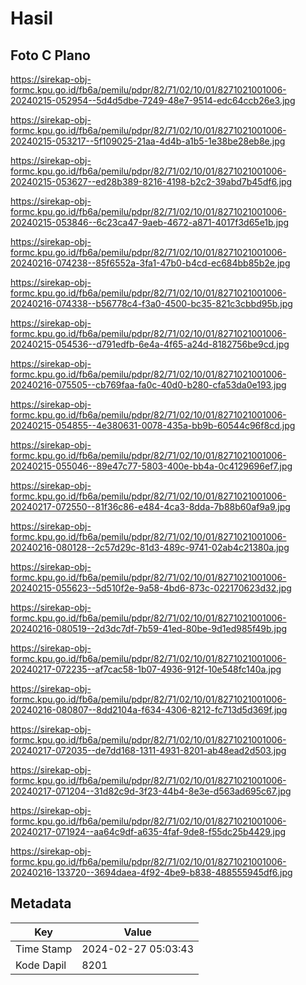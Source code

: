 # Hasil

## Foto C Plano

https://sirekap-obj-formc.kpu.go.id/fb6a/pemilu/pdpr/82/71/02/10/01/8271021001006-20240215-052954--5d4d5dbe-7249-48e7-9514-edc64ccb26e3.jpg

https://sirekap-obj-formc.kpu.go.id/fb6a/pemilu/pdpr/82/71/02/10/01/8271021001006-20240215-053217--5f109025-21aa-4d4b-a1b5-1e38be28eb8e.jpg

https://sirekap-obj-formc.kpu.go.id/fb6a/pemilu/pdpr/82/71/02/10/01/8271021001006-20240215-053627--ed28b389-8216-4198-b2c2-39abd7b45df6.jpg

https://sirekap-obj-formc.kpu.go.id/fb6a/pemilu/pdpr/82/71/02/10/01/8271021001006-20240215-053846--6c23ca47-9aeb-4672-a871-4017f3d65e1b.jpg

https://sirekap-obj-formc.kpu.go.id/fb6a/pemilu/pdpr/82/71/02/10/01/8271021001006-20240216-074238--85f6552a-3fa1-47b0-b4cd-ec684bb85b2e.jpg

https://sirekap-obj-formc.kpu.go.id/fb6a/pemilu/pdpr/82/71/02/10/01/8271021001006-20240216-074338--b56778c4-f3a0-4500-bc35-821c3cbbd95b.jpg

https://sirekap-obj-formc.kpu.go.id/fb6a/pemilu/pdpr/82/71/02/10/01/8271021001006-20240215-054536--d791edfb-6e4a-4f65-a24d-8182756be9cd.jpg

https://sirekap-obj-formc.kpu.go.id/fb6a/pemilu/pdpr/82/71/02/10/01/8271021001006-20240216-075505--cb769faa-fa0c-40d0-b280-cfa53da0e193.jpg

https://sirekap-obj-formc.kpu.go.id/fb6a/pemilu/pdpr/82/71/02/10/01/8271021001006-20240215-054855--4e380631-0078-435a-bb9b-60544c96f8cd.jpg

https://sirekap-obj-formc.kpu.go.id/fb6a/pemilu/pdpr/82/71/02/10/01/8271021001006-20240215-055046--89e47c77-5803-400e-bb4a-0c4129696ef7.jpg

https://sirekap-obj-formc.kpu.go.id/fb6a/pemilu/pdpr/82/71/02/10/01/8271021001006-20240217-072550--81f36c86-e484-4ca3-8dda-7b88b60af9a9.jpg

https://sirekap-obj-formc.kpu.go.id/fb6a/pemilu/pdpr/82/71/02/10/01/8271021001006-20240216-080128--2c57d29c-81d3-489c-9741-02ab4c21380a.jpg

https://sirekap-obj-formc.kpu.go.id/fb6a/pemilu/pdpr/82/71/02/10/01/8271021001006-20240215-055623--5d510f2e-9a58-4bd6-873c-022170623d32.jpg

https://sirekap-obj-formc.kpu.go.id/fb6a/pemilu/pdpr/82/71/02/10/01/8271021001006-20240216-080519--2d3dc7df-7b59-41ed-80be-9d1ed985f49b.jpg

https://sirekap-obj-formc.kpu.go.id/fb6a/pemilu/pdpr/82/71/02/10/01/8271021001006-20240217-072235--af7cac58-1b07-4936-912f-10e548fc140a.jpg

https://sirekap-obj-formc.kpu.go.id/fb6a/pemilu/pdpr/82/71/02/10/01/8271021001006-20240216-080807--8dd2104a-f634-4306-8212-fc713d5d369f.jpg

https://sirekap-obj-formc.kpu.go.id/fb6a/pemilu/pdpr/82/71/02/10/01/8271021001006-20240217-072035--de7dd168-1311-4931-8201-ab48ead2d503.jpg

https://sirekap-obj-formc.kpu.go.id/fb6a/pemilu/pdpr/82/71/02/10/01/8271021001006-20240217-071204--31d82c9d-3f23-44b4-8e3e-d563ad695c67.jpg

https://sirekap-obj-formc.kpu.go.id/fb6a/pemilu/pdpr/82/71/02/10/01/8271021001006-20240217-071924--aa64c9df-a635-4faf-9de8-f55dc25b4429.jpg

https://sirekap-obj-formc.kpu.go.id/fb6a/pemilu/pdpr/82/71/02/10/01/8271021001006-20240216-133720--3694daea-4f92-4be9-b838-488555945df6.jpg


## Metadata

| Key        | Value               |
| ---------- | ------------------- |
| Time Stamp | 2024-02-27 05:03:43 |
| Kode Dapil | 8201                |



